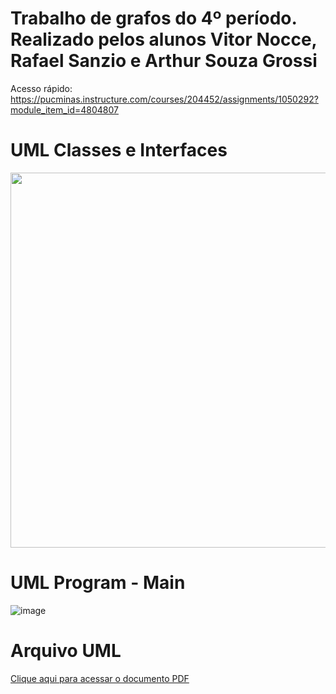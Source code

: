 # Trabalho de grafos do 4º período. Realizado pelos alunos Vitor Nocce, Rafael Sanzio e Arthur Souza Grossi

Acesso rápido: https://pucminas.instructure.com/courses/204452/assignments/1050292?module_item_id=4804807

# UML Classes e Interfaces
<img src="https://github.com/user-attachments/assets/9d4d9a55-94bb-4cf6-94e1-be02da62aa24" width="900" height="600" />

# UML Program - Main
![image](https://github.com/user-attachments/assets/e3000db3-dca8-4a6b-af4b-dee8705142e4)

# Arquivo UML
[Clique aqui para acessar o documento PDF](UMLTrabalhoGrafos.dia)
